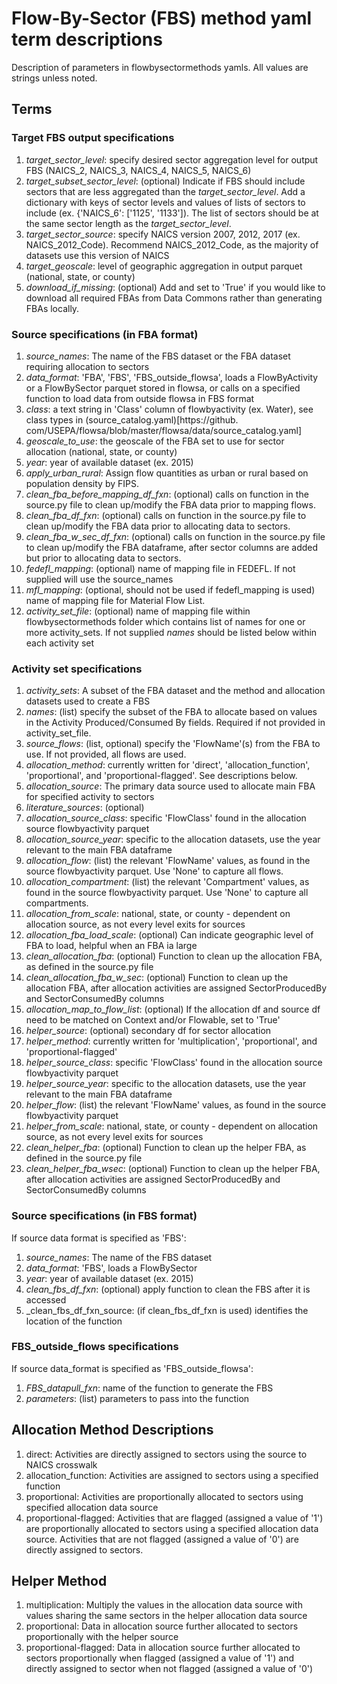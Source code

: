 # Flow-By-Sector (FBS) method yaml term descriptions
Description of parameters in flowbysectormethods yamls. All values are 
strings unless noted.

## Terms
### Target FBS output specifications
1. _target_sector_level_: specify desired sector aggregation level for 
   output FBS (NAICS_2, NAICS_3, NAICS_4, NAICS_5, NAICS_6)
2. _target_subset_sector_level_: (optional) Indicate if FBS should 
   include sectors that are less aggregated than the 
   _target_sector_level_. Add a dictionary with keys of sector levels and 
   values of lists of sectors to include (ex. {'NAICS_6': ['1125', '1133']).
   The list of sectors should be at the same sector length as the 
   _target_sector_level_. 
3. _target_sector_source_: specify NAICS version 2007, 2012, 2017 (ex. 
   NAICS_2012_Code). Recommend NAICS_2012_Code, as the majority of datasets 
   use this version of NAICS
4. _target_geoscale_: level of geographic aggregation in output parquet 
   (national, state, or county)
5. _download_if_missing_: (optional) Add and set to 'True' if you would 
   like to download all required FBAs from Data Commons rather than 
   generating FBAs locally.

### Source specifications (in FBA format)
1. _source_names_: The name of the FBS dataset or the FBA dataset requiring 
   allocation to sectors
2. _data_format_: 'FBA', 'FBS', 'FBS_outside_flowsa', loads a 
   FlowByActivity or a FlowBySector parquet stored in flowsa, or calls on a 
   specified function to load data from outside flowsa in FBS format
3. _class_: a text string in 'Class' column of flowbyactivity (ex. Water), 
   see class types in (source_catalog.yaml)[https://github.
   com/USEPA/flowsa/blob/master/flowsa/data/source_catalog.yaml]
4. _geoscale_to_use_: the geoscale of the FBA set to use for sector allocation
   (national, state, or county)
5. _year_: year of available dataset (ex. 2015)
6. _apply_urban_rural_: Assign flow quantities as urban or rural based on 
   population density by FIPS.
7. _clean_fba_before_mapping_df_fxn_: (optional) calls on function in the 
   source.py file to clean up/modify the FBA data prior to mapping flows.
8. _clean_fba_df_fxn_: (optional) calls on function in the source.py file 
   to clean up/modify the FBA data prior to allocating data to sectors.
9. _clean_fba_w_sec_df_fxn_: (optional) calls on function in the source.py 
   file to clean up/modify the FBA dataframe, after sector columns are 
   added but prior to allocating data to sectors.
10. _fedefl_mapping_: (optional) name of mapping file in FEDEFL. If not 
    supplied will use the source_names
11. _mfl_mapping_: (optional, should not be used if fedefl_mapping is used) 
    name of mapping file for Material Flow List.
12. _activity_set_file_: (optional) name of mapping file within 
    flowbysectormethods folder which contains list of names for one or more 
    activity_sets. If not supplied _names_ should be listed below within 
    each activity set

### Activity set specifications
1. _activity_sets_: A subset of the FBA dataset and the method and 
   allocation datasets used to create a FBS
2. _names_: (list) specify the subset of the FBA to allocate based on 
   values in the Activity Produced/Consumed By fields. Required if not 
   provided in activity_set_file.
3. _source_flows_: (list, optional) specify the 'FlowName'(s) from the FBA 
   to use. If not provided, all flows are used.
4. _allocation_method_: currently written for 'direct', 'allocation_function',
   'proportional', and 'proportional-flagged'. See descriptions below.
5. _allocation_source_: The primary data source used to allocate main FBA for
   specified activity to sectors
6. _literature_sources_: (optional)
7. _allocation_source_class_: specific 'FlowClass' found in the allocation 
   source flowbyactivity parquet
8. _allocation_source_year_: specific to the allocation datasets, use the 
   year relevant to the main FBA dataframe
9. _allocation_flow_: (list) the relevant 'FlowName' values, as found in 
   the source flowbyactivity parquet. Use 'None' to capture all flows.
10. _allocation_compartment_: (list) the relevant 'Compartment' values, as 
    found in the source flowbyactivity parquet. Use 'None' to capture all 
    compartments.
11. _allocation_from_scale_: national, state, or county - dependent on 
    allocation source, as not every level exits for sources
12. _allocation_fba_load_scale_: (optional) Can indicate geographic level 
    of FBA to load, helpful when an FBA ia large
13. _clean_allocation_fba_: (optional) Function to clean up the allocation 
    FBA, as defined in the source.py file
14. _clean_allocation_fba_w_sec_: (optional) Function to clean up the 
    allocation FBA, after allocation activities are assigned 
    SectorProducedBy and SectorConsumedBy columns
15. _allocation_map_to_flow_list_: (optional) If the allocation df and 
    source df need to be matched on Context and/or Flowable, set to 'True'
16. _helper_source_: (optional) secondary df for sector allocation
17. _helper_method_: currently written for 'multiplication', 'proportional',
    and 'proportional-flagged'
18. _helper_source_class_: specific 'FlowClass' found in the allocation source
    flowbyactivity parquet
19. _helper_source_year_: specific to the allocation datasets, use the year relevant
    to the main FBA dataframe
20. _helper_flow_: (list) the relevant 'FlowName' values, as found in the 
    source flowbyactivity parquet
21. _helper_from_scale_: national, state, or county - dependent on 
    allocation source, as not every level exits for sources
22. _clean_helper_fba_: (optional) Function to clean up the helper FBA, as 
    defined in the source.py file
23. _clean_helper_fba_wsec_: (optional) Function to clean up the helper FBA,
    after allocation activities are assigned SectorProducedBy and 
    SectorConsumedBy columns

### Source specifications (in FBS format)
If source data format is specified as 'FBS':
1. _source_names_: The name of the FBS dataset
2. _data_format_: 'FBS', loads a FlowBySector
3. _year_: year of available dataset (ex. 2015)
4. _clean_fbs_df_fxn_: (optional) apply function to clean the FBS after it 
   is accessed
5. _clean_fbs_df_fxn_source: (if clean_fbs_df_fxn is used) identifies the 
   location of the function

### FBS_outside_flows specifications
If source data_format is specified as 'FBS_outside_flowsa':
1. _FBS_datapull_fxn_: name of the function to generate the FBS
2. _parameters_: (list) parameters to pass into the function

## Allocation Method Descriptions
1. direct: Activities are directly assigned to sectors using the source to 
   NAICS crosswalk
2. allocation_function: Activities are assigned to sectors using a 
   specified function
3. proportional: Activities are proportionally allocated to sectors using 
   specified allocation data source
4. proportional-flagged: Activities that are flagged (assigned a value of 
   '1') are proportionally allocated to sectors using a specified 
   allocation data source. Activities that are not flagged (assigned a 
   value of '0') are directly assigned to sectors.

## Helper Method
1. multiplication: Multiply the values in the allocation data source with 
   values sharing the same sectors in the helper allocation data source
2. proportional: Data in allocation source further allocated to sectors 
   proportionally with the helper source
3. proportional-flagged: Data in allocation source further allocated to 
   sectors proportionally when flagged (assigned a value of '1') and 
   directly assigned to sector when not flagged (assigned a value of '0')
